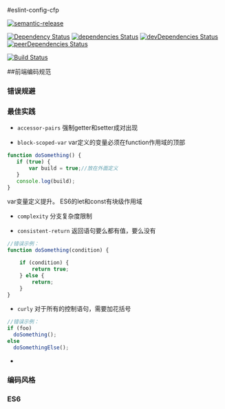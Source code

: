 #eslint-config-cfp

[![semantic-release](https://img.shields.io/badge/%20%20%F0%9F%93%A6%F0%9F%9A%80-semantic--release-e10079.svg)](https://github.com/semantic-release/semantic-release)

[![Dependency Status](https://dependencyci.com/github/caifupai/eslint-config-cfp/badge)](https://dependencyci.com/github/caifupai/eslint-config-cfp)
[![dependencies Status](https://david-dm.org/caifupai/eslint-config-cfp/status.svg)](https://david-dm.org/caifupai/eslint-config-cfp)
[![devDependencies Status](https://david-dm.org/caifupai/eslint-config-cfp/dev-status.svg)](https://david-dm.org/caifupai/eslint-config-cfp?type=dev)
[![peerDependencies Status](https://david-dm.org/caifupai/eslint-config-cfp/peer-status.svg)](https://david-dm.org/caifupai/eslint-config-cfp?type=peer)

[![Build Status](https://travis-ci.org/caifupai/eslint-config-cfp.svg?branch=master)](https://travis-ci.org/caifupai/eslint-config-cfp)

##前端编码规范

### 错误规避

### 最佳实践

 - `accessor-pairs` 强制getter和setter成对出现
 
 - `block-scoped-var` var定义的变量必须在function作用域的顶部
 
 ```js
 function doSomething() {
    if (true) {
        var build = true;//放在外面定义
    }
    console.log(build);
}

```
var变量定义提升。
ES6的let和const有块级作用域

- `complexity` 分支复杂度限制

- `consistent-return` 返回语句要么都有值，要么没有

```js
//错误示例：
function doSomething(condition) {

    if (condition) {
        return true;
    } else {
        return;
    }
}
```

- `curly` 对于所有的控制语句，需要加花括号

``` js
//错误示例：
if (foo)
  doSomething();
else
  doSomethingElse();
```
- 

### 编码风格

### ES6

